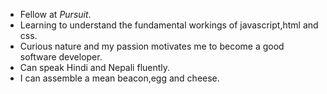 * Fellow at *Pursuit*.
* Learning to understand the fundamental workings of javascript,html and css. 
* Curious nature and my passion motivates me to become a good software developer.
* Can speak Hindi and Nepali fluently.
* I can assemble a mean beacon,egg and cheese.
